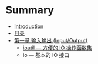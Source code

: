 # Summary

* [Introduction](README.md)
* [目录](preface.md)
* [第一章 输入输出 (Input/Output)](chapter01/01.0.md)
   * [ioutil — 方便的 IO 操作函数集](chapter01/01.2.md)
   * io — 基本的 IO 接口

